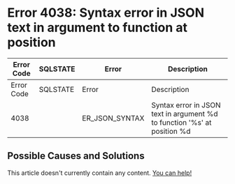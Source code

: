
# Error 4038: Syntax error in JSON text in argument to function at position


| Error Code | SQLSTATE | Error | Description |
| --- | --- | --- | --- |
| Error Code | SQLSTATE | Error | Description |
| 4038 |  | ER_JSON_SYNTAX | Syntax error in JSON text in argument %d to function '%s' at position %d |




## Possible Causes and Solutions


This article doesn't currently contain any content. [You can help!](/kb/en/writing-and-editing-knowledge-base-articles/)

